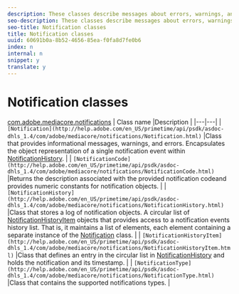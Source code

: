 ```yaml
---
description: These classes describe messages about errors, warnings, and some activities that the issues for logging and debugging purposes.
seo-description: These classes describe messages about errors, warnings, and some activities that the issues for logging and debugging purposes.
seo-title: Notification classes
title: Notification classes
uuid: 60691b0a-8b52-4656-85ea-f0fa8d7fe0b6
index: n
internal: n
snippet: y
translate: y
---
```


# Notification classes


[com.adobe.mediacore.notifications](http://help.adobe.com/en_US/primetime/api/psdk/asdoc-dhls_1.4/com/adobe/mediacore/notifications/package-detail.html)
| Class name |Description |
|---|---|
| `[Notification](http://help.adobe.com/en_US/primetime/api/psdk/asdoc-dhls_1.4/com/adobe/mediacore/notifications/Notification.html)`  |Class that provides informational messages, warnings, and errors. Encapsulates the object representation of a single notification event within [NotificationHistory](http://help.adobe.com/en_US/primetime/api/psdk/asdoc-dhls_1.4/com/adobe/mediacore/notifications/NotificationHistory.html).  |
| `[NotificationCode](http://help.adobe.com/en_US/primetime/api/psdk/asdoc-dhls_1.4/com/adobe/mediacore/notifications/NotificationCode.html)`  |Returns the description associated with the provided notification codeand provides numeric constants for notification objects. |
| `[NotificationHistory](http://help.adobe.com/en_US/primetime/api/psdk/asdoc-dhls_1.4/com/adobe/mediacore/notifications/NotificationHistory.html)`  |Class that stores a log of notification objects. A circular list of [NotificationHistoryItem](http://help.adobe.com/en_US/primetime/api/psdk/asdoc-dhls_1.4/com/adobe/mediacore/notifications/NotificationHistoryItem.html) objects that provides access to a notification events history list. That is, it maintains a list of elements, each element containing a separate instance of the [Notification](http://help.adobe.com/en_US/primetime/api/psdk/asdoc-dhls_1.4/com/adobe/mediacore/notifications/Notification.html) class.  |
| `[NotificationHistoryItem](http://help.adobe.com/en_US/primetime/api/psdk/asdoc-dhls_1.4/com/adobe/mediacore/notifications/NotificationHistoryItem.html)`  |Class that defines an entry in the circular list in [NotificationHistory](http://help.adobe.com/en_US/primetime/api/psdk/asdoc-dhls_1.4/com/adobe/mediacore/notifications/NotificationHistory.html) and holds the notification and its timestamp.  |
| `[NotificationType](http://help.adobe.com/en_US/primetime/api/psdk/asdoc-dhls_1.4/com/adobe/mediacore/notifications/NotificationType.html)`  |Class that contains the supported notifications types. |


